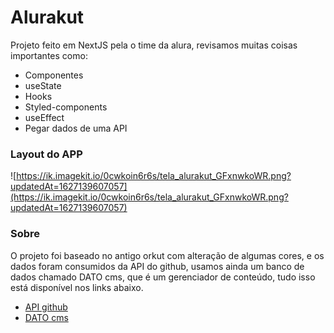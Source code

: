 # Alurakut

Projeto feito em NextJS pela o time da alura, revisamos muitas coisas importantes como:

- Componentes
- useState
- Hooks
- Styled-components
- useEffect
- Pegar dados de uma API

### Layout do APP

![https://ik.imagekit.io/0cwkoin6r6s/tela_alurakut_GFxnwkoWR.png?updatedAt=1627139607057](https://ik.imagekit.io/0cwkoin6r6s/tela_alurakut_GFxnwkoWR.png?updatedAt=1627139607057)

### Sobre

O projeto foi baseado no antigo orkut com alteração de algumas cores, e os dados foram consumidos da API do github, usamos ainda um banco de dados chamado DATO cms, que é um gerenciador de conteúdo,  tudo isso está disponível nos links abaixo.

- [API github](https://api.github.com/)
- [DATO cms](https://www.datocms.com/)